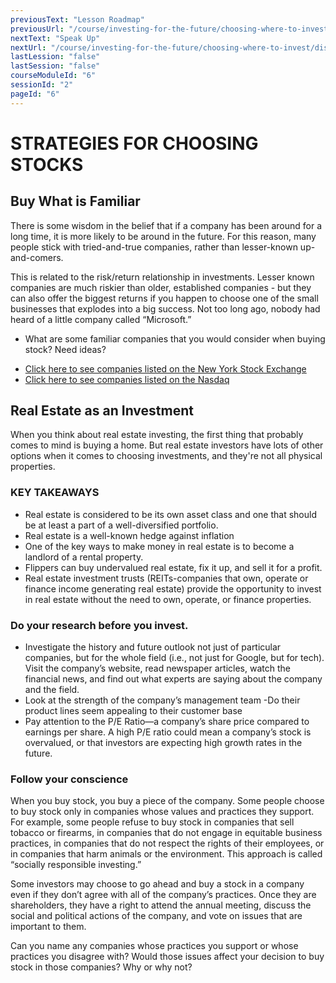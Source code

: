 ```yaml
---
previousText: "Lesson Roadmap"
previousUrl: "/course/investing-for-the-future/choosing-where-to-invest/roadmap"
nextText: "Speak Up"
nextUrl: "/course/investing-for-the-future/choosing-where-to-invest/discussion"
lastLession: "false"
lastSession: "false"
courseModuleId: "6"
sessionId: "2"
pageId: "6"
---
```



# STRATEGIES FOR CHOOSING STOCKS

## Buy What is Familiar
There is some wisdom in the belief that if a company has been around for a long time, it is more likely to be around in the future. For this reason, many people stick with tried-and-true companies, rather than lesser-known up-and-comers. 

This is related to the risk/return relationship in investments. Lesser known companies are much riskier than older, established companies - but they can also offer the biggest returns if you happen to choose one of the small businesses that explodes into a big success. Not too long ago, nobody had heard of a little company called “Microsoft.”

- What are some familiar companies that you would consider when buying stock? 
Need ideas?
* <a href="https://www.nyse.com/listings_directory/stock" target="_blank">Click here to see companies listed on the New York Stock Exchange</a>
* <a href="https://www.advfn.com/nasdaq/nasdaq.asp" target="_blank">Click here to see companies listed on the Nasdaq</a>

## Real Estate as an Investment

When you think about real estate investing, the first thing that probably comes to mind is buying a home.  But real estate investors have lots of other options when it comes to choosing investments, and they're not all physical properties.

### KEY TAKEAWAYS
- Real estate is considered to be its own asset class and one that should be at least a part of a well-diversified portfolio.
- Real estate is a well-known hedge against inflation
- One of the key ways to make money in real estate is to become a landlord of a rental property.
- Flippers can buy undervalued real estate, fix it up, and sell it for a profit.
- Real estate investment trusts (REITs-companies that own, operate or finance  income generating real estate) provide the opportunity to invest in real estate without the need to own, operate, or finance properties.



### Do your research before you invest.  
- Investigate the history and future outlook not just of particular companies, but for the whole field (i.e., not just for Google, but for tech). Visit the company’s website, read newspaper articles, watch the financial news, and find out what experts are saying about the company and the field. 
- Look at the strength of the company’s management team
-Do their product lines seem appealing to their customer base
- Pay attention to the P/E Ratio—a company’s share price compared to earnings per share. A high P/E ratio could mean a company’s stock is overvalued, or that investors are expecting high growth rates in the future.


### Follow your conscience
When you buy stock, you buy a piece of the company. Some people choose to buy stock only in companies whose values and practices they support. For example, some people refuse to buy stock in companies that sell tobacco or firearms, in companies that do not engage in equitable business practices, in companies that do not respect the rights of their employees, or in companies that harm animals or the environment. This approach is called “socially responsible investing.”

Some investors may choose to go ahead and buy a stock in a company even if they don’t agree with all of the company’s practices. Once they are shareholders, they have a right to attend the annual meeting, discuss the social and political actions of the company, and vote on issues that are important to them.

Can you name any companies whose practices you support or whose practices you disagree with? Would those issues affect your decision to buy stock in those companies? Why or why not?
